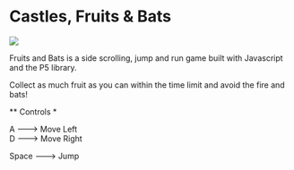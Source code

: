 
<h1>Castles, Fruits & Bats</h1>
<img src="https://user-images.githubusercontent.com/86478874/150768458-35e928e3-d490-4033-bbd4-c8d893492d7c.png"></img>



Fruits and Bats is a side scrolling, jump and run game built with Javascript and the P5 library.




Collect as much fruit as you can within the time limit and avoid the fire and bats!


** Controls *
</br>


A ---> Move Left
</br>
D ---> Move Right
</br>

Space ---> Jump

